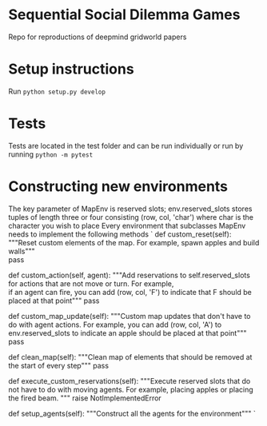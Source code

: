 # Sequential Social Dilemma Games
Repo for reproductions of deepmind gridworld papers

# Setup instructions
Run `python setup.py develop`

# Tests
Tests are located in the test folder and can be run individually or run by running `python -m pytest`

# Constructing new environments
The key parameter of MapEnv is reserved slots; env.reserved_slots stores tuples of length three or four 
consisting (row, col, 'char') where char is the character you wish to place 
Every environment that subclasses MapEnv needs to implement the following methods
`
def custom_reset(self):
      """Reset custom elements of the map. For example, spawn apples and build walls"""  
      pass

  def custom_action(self, agent):
      """Add reservations to self.reserved_slots for actions that are not move or turn. For example,  
      if an agent can fire, you can add (row, col, 'F') to indicate that F should be placed at that point"""
      pass

  def custom_map_update(self):
      """Custom map updates that don't have to do with agent actions. For example, you can add
      (row, col, 'A') to env.reserved_slots to indicate an apple should be placed at that point"""
      pass

  def clean_map(self):
      """Clean map of elements that should be removed at the start of every step"""
      pass

   def execute_custom_reservations(self):
    """Execute reserved slots that do not have to do with moving agents. For example, placing apples 
       or placing the fired beam. """
    raise NotImplementedError

  def setup_agents(self):
      """Construct all the agents for the environment"""
`
        
